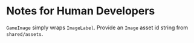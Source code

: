 # Notes for Human Developers

`GameImage` simply wraps `ImageLabel`. Provide an `Image` asset id string from `shared/assets`.
